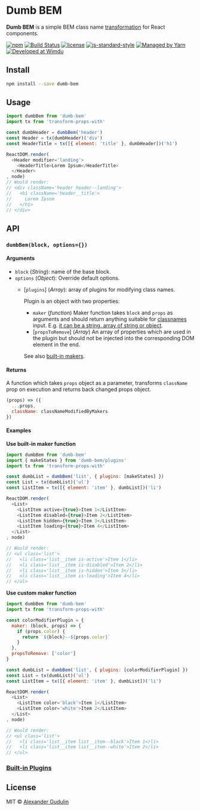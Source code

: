 # Dumb BEM

**Dumb BEM** is a simple BEM class name [transformation](https://github.com/robinpokorny/transform-props-with) for React components.

[![npm](https://img.shields.io/npm/v/dumb-bem.svg?style=flat-square)](https://www.npmjs.com/package/dumb-bem)
[![Build Status](https://img.shields.io/travis/agudulin/dumb-bem/master.svg?style=flat-square)](https://travis-ci.org/agudulin/dumb-bem)
[![license](https://img.shields.io/npm/l/dumb-bem.svg?style=flat-square)](https://github.com/agudulin/dumb-bem/blob/master/license)
[![js-standard-style](https://img.shields.io/badge/code%20style-standard-lightgrey.svg?style=flat-square)](http://standardjs.com/)
[![Managed by Yarn](https://img.shields.io/badge/managed%20by-Yarn-2C8EBB.svg?style=flat-square)](https://yarnpkg.com/)
[![Developed at Wimdu](https://img.shields.io/badge/developed%20at-Wimdu-FCAF16.svg?style=flat-square)](http://tech.wimdu.com/)

## Install

```sh
npm install --save dumb-bem
```

## Usage

```js
import dumbBem from 'dumb-bem'
import tx from 'transform-props-with'

const dumbHeader = dumbBem('header')
const Header = tx(dumbHeader)('div')
const HeaderTitle = tx([{ element: 'title' }, dumbHeader])('h1')

ReactDOM.render(
  <Header modifier='landing'>
    <HeaderTitle>Lorem Ipsum</HeaderTitle>
  </Header>
, node)
// Would render:
// <div className='header header--landing'>
//   <h1 className='header__title'>
//     Lorem Ipsum
//   </h1>
// </div>
```

## API
### `dumbBem(block, options={})`

#### Arguments

  - `block` (*String*): name of the base block.
  - `options` (*Object*): Override default options.
    - [`plugins`] \(*Array*):
    array of plugins for modifying class names.

      Plugin is an object with two properties:
        - `maker` (*function*)
        Maker function takes `block` and `props` as arguments and should return anything suitable for [classnames](https://www.npmjs.com/package/classnames) input. E.g. [it can be a string, array of string or object](https://github.com/JedWatson/classnames#usage).
        - [`propsToRemove`] \(*Array*)
        An array of properties which are used in the plugin but should not be injected into the corresponding DOM element in the end.

      See also [built-in makers](docs/plugins.md).

#### Returns

A function which takes `props` object as a parameter, transforms `className` prop on execution and returns back changed props object.

```js
(props) => ({
  ...props,
  className: classNameModifiedByMakers
})
```

#### Examples

**Use built-in maker function**

```js
import dumbBem from 'dumb-bem'
import { makeStates } from 'dumb-bem/plugins'
import tx from 'transform-props-with'

const dumbList = dumbBem('list', { plugins: [makeStates] })
const List = tx(dumbList)('ul')
const ListItem = tx([{ element: 'item' }, dumbList])('li')

ReactDOM.render(
  <List>
    <ListItem active={true}>Item 1</ListItem>
    <ListItem disabled={true}>Item 2</ListItem>
    <ListItem hidden={true}>Item 3</ListItem>
    <ListItem loading={true}>Item 4</ListItem>
  </List>
, node)

// Would render:
// <ul class='list'>
//   <li class='list__item is-active'>Item 1</li>
//   <li class='list__item is-disabled'>Item 2</li>
//   <li class='list__item is-hidden'>Item 3</li>
//   <li class='list__item is-loading'>Item 4</li>
// </ul>
```

**Use custom maker function**

```js
import dumbBem from 'dumb-bem'
import tx from 'transform-props-with'

const colorModifierPlugin = {
  maker: (block, props) => {
    if (props.color) {
      return `${block}--${props.color}`
    }
  },
  propsToRemove: ['color']
}

const dumbList = dumbBem('list', { plugins: [colorModifierPlugin] })
const List = tx(dumbList)('ul')
const ListItem = tx([{ element: 'item' }, dumbList])('li')

ReactDOM.render(
  <List>
    <ListItem color='black'>Item 1</ListItem>
    <ListItem color='white'>Item 2</ListItem>
  </List>
, node)

// Would render:
// <ul class='list'>
//   <li class='list__item list__item--black'>Item 1</li>
//   <li class='list__item list__item--white'>Item 2</li>
// </ul>
```

### [Built-in Plugins](docs/plugins.md)


## License

MIT © [Alexander Gudulin](http://gudulin.com)

[travis-url]: https://travis-ci.org/agudulin/dumb-bem
[travis-image]: https://travis-ci.org/agudulin/dumb-bem.svg?branch=master
